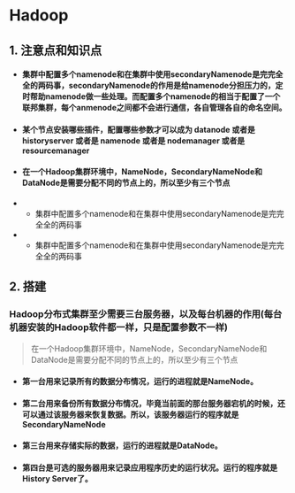 # Hadoop

## 1. 注意点和知识点
* #### 集群中配置多个namenode和在集群中使用secondaryNamenode是完完全全的两码事，secondaryNamenode的作用是给namenode分担压力的，定时帮助namenode做一些处理。而配置多个namenode的相当于配置了一个联邦集群，每个anmenode之间都不会进行通信，各自管理各自的命名空间。
* #### 某个节点安装哪些插件，配置哪些参数才可以成为 datanode 或者是 historyserver 或者是 namenode 或者是 nodemanager 或者是 resourcemanager 
* #### 在一个Hadoop集群环境中，NameNode，SecondaryNameNode和DataNode是需要分配不同的节点上的，所以至少有三个节点
* - 集群中配置多个namenode和在集群中使用secondaryNamenode是完完全全的两码事  
* - 集群中配置多个namenode和在集群中使用secondaryNamenode是完完全全的两码事

## 2. 搭建
### Hadoop分布式集群至少需要三台服务器，以及每台机器的作用(每台机器安装的Hadoop软件都一样，只是配置参数不一样)
> 在一个Hadoop集群环境中，NameNode，SecondaryNameNode和DataNode是需要分配不同的节点上的，所以至少有三个节点

* #### 第一台用来记录所有的数据分布情况，运行的进程就是NameNode。
* #### 第二台用来备份所有数据分布情况，毕竟当前面的那台服务器宕机的时候，还可以通过该服务器来恢复数据。所以，该服务器运行的程序就是SecondaryNameNode
* #### 第三台用来存储实际的数据，运行的进程就是DataNode。
* #### 第四台是可选的服务器用来记录应用程序历史的运行状况。运行的程序就是History Server了。